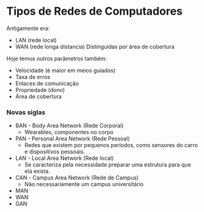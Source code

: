 # Tipos de Redes de Computadores
Antigamente era:
- LAN (rede local)
- WAN (rede longa distancia)
Distinguidas por área de cobertura

Hoje temos outros parâmetros também:
- Velocidade (é maior em meios guiados)
- Taxa de erros
- Enlaces de comunicação
- Propriedade (dono)
- Área de cobertura

### Novas siglas
- BAN - Body Area Network (Rede Corporal)
	- Wearables, componentes no corpo
- PAN - Personal Area Network (Rede Pessoal)
	- Redes que existem por pequenos períodos, como sensores do carro e dispositivos pessoais.
- LAN - Local Area Network (Rede local)
	- Se caracteriza pela necessidade preparar uma estrutura para que ela exista.
- CAN - Campus Area Network (Rede de Campus)
	- Não necessariamente um campus universitário
- MAN
- WAN
- GAN
<!--stackedit_data:
eyJoaXN0b3J5IjpbLTk2Mjg4Njg1XX0=
-->